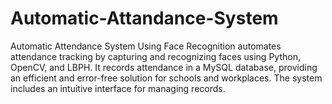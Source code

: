 # Automatic-Attandance-System
Automatic Attendance System Using Face Recognition automates attendance tracking by capturing and recognizing faces using Python, OpenCV, and LBPH. It records attendance in a MySQL database, providing an efficient and error-free solution for schools and workplaces. The system includes an intuitive interface for managing records.
